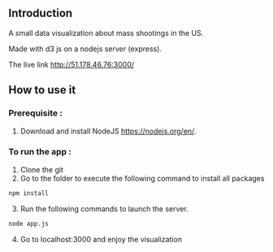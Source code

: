 ## Introduction

A small data visualization about mass shootings in the US. 

Made with d3 js on a nodejs server (express).

The live link http://51.178.46.76:3000/

## How to use it

### Prerequisite :
1. Download and install NodeJS https://nodejs.org/en/.

### To run the app :
1. Clone the git
2. Go to the folder to execute the following command to install all packages
```sh
npm install
```
3. Run the following commands to launch the server.
```sh
node app.js
```
4. Go to localhost:3000 and enjoy the visualization
